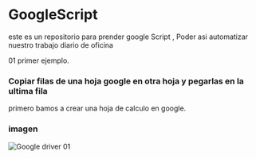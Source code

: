 # GoogleScript
este es un repositorio para prender google Script , Poder asi automatizar nuestro trabajo diario de oficina

01 primer ejemplo.
### Copiar filas de una hoja google en otra hoja y  pegarlas en la ultima fila

primero bamos a crear una hoja de calculo en google.

### imagen
![Google driver 01](https://user-images.githubusercontent.com/80907050/113897994-0da68100-9791-11eb-96e6-c98ee1e00a6f.png)
